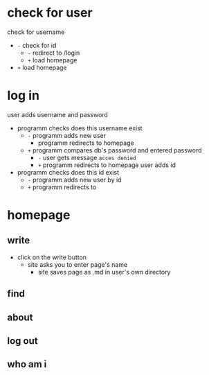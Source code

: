 # check for user
check for username
- `-` check for id
    - `-` redirect to /login
    - `+` load homepage
- `+` load homepage
# log in
user adds username and password
- programm checks does this username exist
    - `-` programm adds new user
        - programm redirects to homepage
    - `+` programm compares db's password and entered password
        - `-` user gets message `acces denied`
        - `+` programm redirects to homepage
user adds id
- programm checks does this id exist
    - `-` programm adds new user by id
    - `+` programm redirects to 
# homepage
## write
- click on the write button
    - site asks you to enter page's name
        - site saves page as .md in user's own directory
## find 
## about
## log out
## who am i